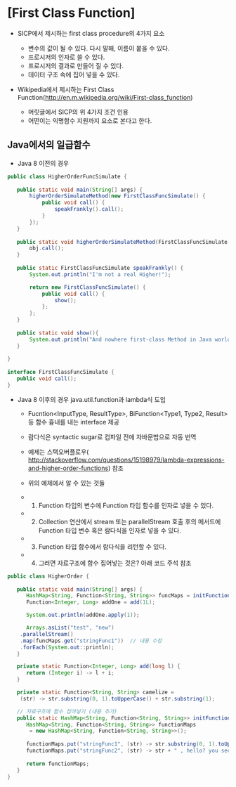 # [First Class Function]


* SICP에서 제시하는 first class procedure의 4가지 요소

  - 변수의 값이 될 수 있다. 다시 말해, 이름이 붙을 수 있다.
  - 프로시저의 인자로 쓸 수 있다.
  - 프로시저의 결과로 만들어 질 수 있다.
  - 데이터 구조 속에 집어 넣을 수 있다.


* Wikipedia에서 제시하는 First Class Function(http://en.m.wikipedia.org/wiki/First-class_function)

  - 머릿글에서 SICP의 위 4가지 조건 인용
  - 어떤이는 익명함수 지원까지 요소로 본다고 한다.


## Java에서의 일급함수

* Java 8 이전의 경우

```java
public class HigherOrderFuncSimulate {
 
   public static void main(String[] args) {
       higherOrderSimulateMethod(new FirstClassFuncSimulate() {
           public void call() {
               speakFrankly().call();
           }
       });
   }
 
   public static void higherOrderSimulateMethod(FirstClassFuncSimulate obj) {       
       obj.call();
   }
 
   public static FirstClassFuncSimulate speakFrankly() {
       System.out.println("I'm not a real Higher!");

       return new FirstClassFuncSimulate() {
           public void call() {
        	   show();
           };
       };
   }
 
   public static void show(){
	   System.out.println("And nowhere first-class Method in Java world!");
   }
   
}
 
interface FirstClassFuncSimulate {
   public void call();
}
```

* Java 8 이후의 경우 java.util.function과 lambda식 도입
  
  - Fucntion<InputType, ResultType>, BiFunction<Type1, Type2, Result> 등 함수 흉내를 내는 interface 제공
  - 람다식은 syntactic sugar로 컴파일 전에 자바문법으로 자동 번역
  - 예제는 스택오버플로우( http://stackoverflow.com/questions/15198979/lambda-expressions-and-higher-order-functions) 참조

  - 위의 예제에서 알 수 있는 것들
  - 1. Function 타입의 변수에 Function 타입 함수를 인자로 넣을 수 있다.
  - 2. Collection 연산에서 stream 또는 parallelStream 호출 후의 메서드에 Function 타입 변수 혹은 람다식을 인자로 넣을 수 있다.
  - 3. Function 타입 함수에서 람다식을 리턴할 수 있다.
  - 4. 그러면 자료구조에 함수 집어넣는 것은? 아래 코드 주석 참조

```java
public class HigherOrder {		
	
   public static void main(String[] args) {
      HashMap<String, Function<String, String>> funcMaps = initFunctionMaps();  // 내용 추가
      Function<Integer, Long> addOne = add(1L);

      System.out.println(addOne.apply(1)); 

      Arrays.asList("test", "new")
	.parallelStream()  
	.map(funcMaps.get("stringFunc1"))  // 내용 수정  
	.forEach(System.out::println);
   }

   private static Function<Integer, Long> add(long l) {
      return (Integer i) -> l + i;
   }

   private static Function<String, String> camelize = 
	(str) -> str.substring(0, 1).toUpperCase() + str.substring(1);

   // 자료구조에 함수 집어넣기 (내용 추가)			
   public static HashMap<String, Function<String, String>> initFunctionMaps(){
      HashMap<String, Function<String, String>> functionMaps
	   = new HashMap<String, Function<String, String>>();
		
      functionMaps.put("stringFunc1", (str) -> str.substring(0, 1).toUpperCase() + str.substring(1) );
      functionMaps.put("stringFunc2", (str) -> str + " , hello? you see stringFunc2.");
		
      return functionMaps;		
   }
}
```


  
